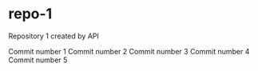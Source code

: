 # repo-1
Repository 1 created by API

Commit number 1
Commit number 2
Commit number 3
Commit number 4
Commit number 5